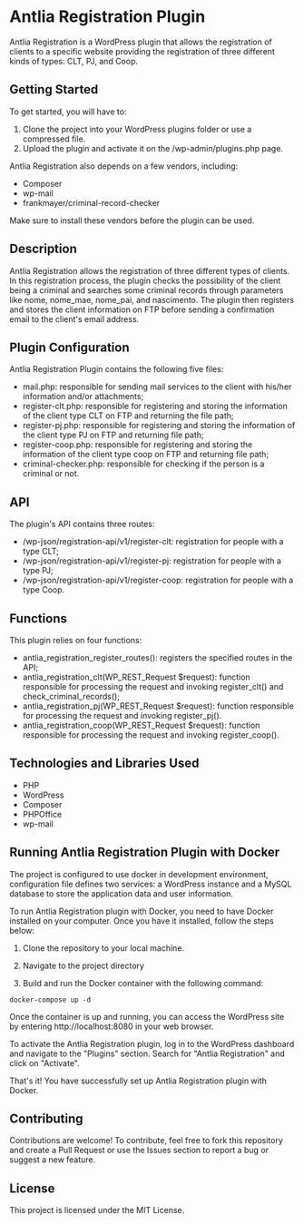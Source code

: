 # Antlia Registration Plugin

Antlia Registration is a WordPress plugin that allows the registration of clients to a specific website providing the registration of three different kinds of types: CLT, PJ, and Coop.

## Getting Started

To get started, you will have to:

1. Clone the project into your WordPress plugins folder or use a compressed file.
2. Upload the plugin and activate it on the /wp-admin/plugins.php page.

Antlia Registration also depends on a few vendors, including:

- Composer
- wp-mail
- frankmayer/criminal-record-checker

Make sure to install these vendors before the plugin can be used.

## Description

Antlia Registration allows the registration of three different types of clients. In this registration process, the plugin checks the possibility of the client being a criminal and searches some criminal records through parameters like nome, nome_mae, nome_pai, and nascimento. The plugin then registers and stores the client information on FTP before sending a confirmation email to the client's email address.

## Plugin Configuration

Antlia Registration Plugin contains the following five files:

- mail.php: responsible for sending mail services to the client with his/her information and/or attachments;
- register-clt.php: responsible for registering and storing the information of the client type CLT on FTP and returning the file path;
- register-pj.php: responsible for registering and storing the information of the client type PJ on FTP and returning file path;
- register-coop.php: responsible for registering and storing the information of the client type coop on FTP and returning file path;
- criminal-checker.php: responsible for checking if the person is a criminal or not.

## API

The plugin's API contains three routes:

- /wp-json/registration-api/v1/register-clt: registration for people with a type CLT;
- /wp-json/registration-api/v1/register-pj: registration for people with a type PJ;
- /wp-json/registration-api/v1/register-coop: registration for people with a type Coop.

## Functions

This plugin relies on four functions:

- antlia_registration_register_routes(): registers the specified routes in the API;
- antlia_registration_clt(WP_REST_Request $request): function responsible for processing the request and invoking register_clt() and check_criminal_records();
- antlia_registration_pj(WP_REST_Request $request): function responsible for processing the request and invoking register_pj().
- antlia_registration_coop(WP_REST_Request $request): function responsible for processing the request and invoking register_coop().

## Technologies and Libraries Used

- PHP
- WordPress
- Composer
- PHPOffice
- wp-mail


## Running Antlia Registration Plugin with Docker


The project is configured to use docker in development environment, configuration file defines two services: a WordPress instance and a MySQL database to store the application data and user information.


To run Antlia Registration plugin with Docker, you need to have Docker installed on your computer. Once you have it installed, follow the steps below:

1. Clone the repository to your local machine.

2. Navigate to the project directory 

3. Build and run the Docker container with the following command:

`docker-compose up -d`

Once the container is up and running, you can access the WordPress site by entering http://localhost:8080 in your web browser.


To activate the Antlia Registration plugin, log in to the WordPress dashboard and navigate to the "Plugins" section. Search for "Antlia Registration" and click on "Activate".

That's it! You have successfully set up Antlia Registration plugin with Docker.


## Contributing

Contributions are welcome! To contribute, feel free to fork this repository and create a Pull Request or use the Issues section to report a bug or suggest a new feature.

## License

This project is licensed under the MIT License.
